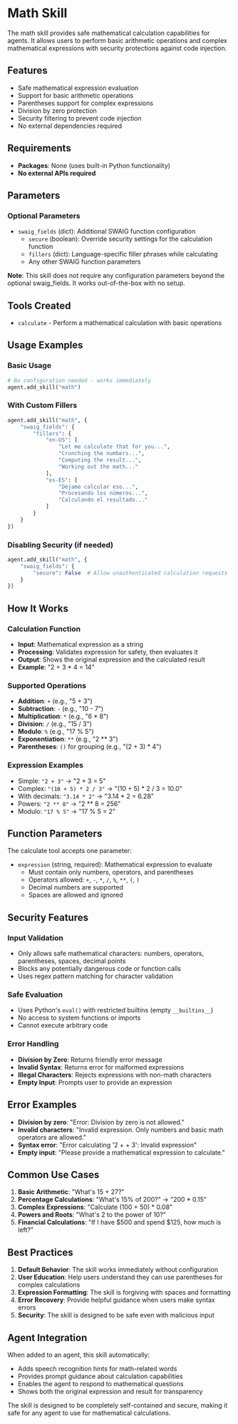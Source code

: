 # Math Skill

The math skill provides safe mathematical calculation capabilities for agents. It allows users to perform basic arithmetic operations and complex mathematical expressions with security protections against code injection.

## Features

- Safe mathematical expression evaluation
- Support for basic arithmetic operations
- Parentheses support for complex expressions
- Division by zero protection
- Security filtering to prevent code injection
- No external dependencies required

## Requirements

- **Packages**: None (uses built-in Python functionality)
- **No external APIs required**

## Parameters

### Optional Parameters

- `swaig_fields` (dict): Additional SWAIG function configuration
  - `secure` (boolean): Override security settings for the calculation function
  - `fillers` (dict): Language-specific filler phrases while calculating
  - Any other SWAIG function parameters

**Note**: This skill does not require any configuration parameters beyond the optional swaig_fields. It works out-of-the-box with no setup.

## Tools Created

- `calculate` - Perform a mathematical calculation with basic operations

## Usage Examples

### Basic Usage

```python
# No configuration needed - works immediately
agent.add_skill("math")
```

### With Custom Fillers

```python
agent.add_skill("math", {
    "swaig_fields": {
        "fillers": {
            "en-US": [
                "Let me calculate that for you...",
                "Crunching the numbers...",
                "Computing the result...",
                "Working out the math..."
            ],
            "es-ES": [
                "Déjame calcular eso...",
                "Procesando los números...",
                "Calculando el resultado..."
            ]
        }
    }
})
```

### Disabling Security (if needed)

```python
agent.add_skill("math", {
    "swaig_fields": {
        "secure": False  # Allow unauthenticated calculation requests
    }
})
```

## How It Works

### Calculation Function
- **Input**: Mathematical expression as a string
- **Processing**: Validates expression for safety, then evaluates it
- **Output**: Shows the original expression and the calculated result
- **Example**: "2 + 3 * 4 = 14"

### Supported Operations

- **Addition**: `+` (e.g., "5 + 3")
- **Subtraction**: `-` (e.g., "10 - 7")
- **Multiplication**: `*` (e.g., "6 * 8")
- **Division**: `/` (e.g., "15 / 3")
- **Modulo**: `%` (e.g., "17 % 5")
- **Exponentiation**: `**` (e.g., "2 ** 3")
- **Parentheses**: `()` for grouping (e.g., "(2 + 3) * 4")

### Expression Examples

- Simple: `"2 + 3"` → "2 + 3 = 5"
- Complex: `"(10 + 5) * 2 / 3"` → "(10 + 5) * 2 / 3 = 10.0"
- With decimals: `"3.14 * 2"` → "3.14 * 2 = 6.28"
- Powers: `"2 ** 8"` → "2 ** 8 = 256"
- Modulo: `"17 % 5"` → "17 % 5 = 2"

## Function Parameters

The calculate tool accepts one parameter:

- `expression` (string, required): Mathematical expression to evaluate
  - Must contain only numbers, operators, and parentheses
  - Operators allowed: `+`, `-`, `*`, `/`, `%`, `**`, `(`, `)`
  - Decimal numbers are supported
  - Spaces are allowed and ignored

## Security Features

### Input Validation
- Only allows safe mathematical characters: numbers, operators, parentheses, spaces, decimal points
- Blocks any potentially dangerous code or function calls
- Uses regex pattern matching for character validation

### Safe Evaluation
- Uses Python's `eval()` with restricted builtins (empty `__builtins__`)
- No access to system functions or imports
- Cannot execute arbitrary code

### Error Handling
- **Division by Zero**: Returns friendly error message
- **Invalid Syntax**: Returns error for malformed expressions
- **Illegal Characters**: Rejects expressions with non-math characters
- **Empty Input**: Prompts user to provide an expression

## Error Examples

- **Division by zero**: "Error: Division by zero is not allowed."
- **Invalid characters**: "Invalid expression. Only numbers and basic math operators are allowed."
- **Syntax error**: "Error calculating '2 + + 3': Invalid expression"
- **Empty input**: "Please provide a mathematical expression to calculate."

## Common Use Cases

1. **Basic Arithmetic**: "What's 15 + 27?"
2. **Percentage Calculations**: "What's 15% of 200?" → "200 * 0.15"
3. **Complex Expressions**: "Calculate (100 + 50) * 0.08"
4. **Powers and Roots**: "What's 2 to the power of 10?"
5. **Financial Calculations**: "If I have $500 and spend $125, how much is left?"

## Best Practices

1. **Default Behavior**: The skill works immediately without configuration
2. **User Education**: Help users understand they can use parentheses for complex calculations
3. **Expression Formatting**: The skill is forgiving with spaces and formatting
4. **Error Recovery**: Provide helpful guidance when users make syntax errors
5. **Security**: The skill is designed to be safe even with malicious input

## Agent Integration

When added to an agent, this skill automatically:

- Adds speech recognition hints for math-related words
- Provides prompt guidance about calculation capabilities
- Enables the agent to respond to mathematical questions
- Shows both the original expression and result for transparency

The skill is designed to be completely self-contained and secure, making it safe for any agent to use for mathematical calculations. 